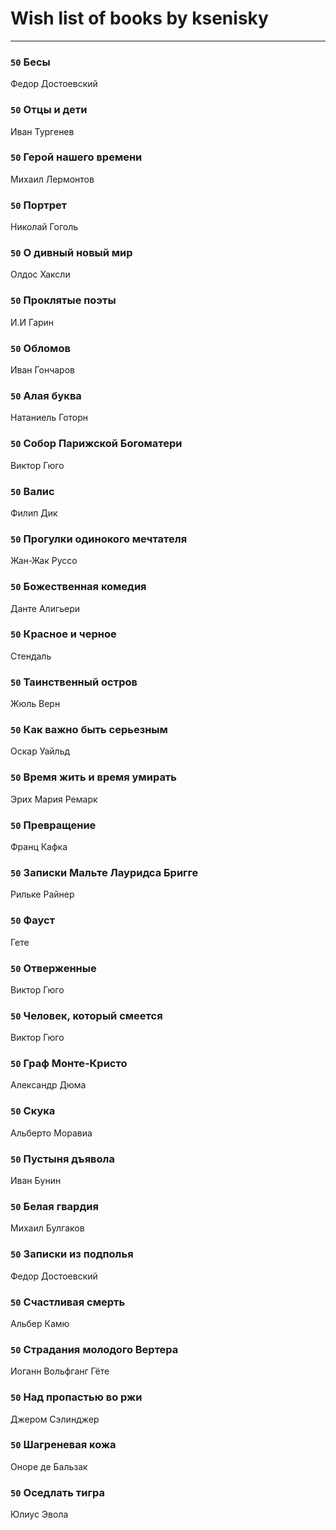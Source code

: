 # Wish list of books by ksenisky
---

### `50` Бесы
Федор Достоевский

### `50` Отцы и дети
Иван Тургенев

### `50` Герой нашего времени
Михаил Лермонтов

### `50` Портрет
Николай Гоголь

### `50` О дивный новый мир
Олдос Хаксли

### `50` Проклятые поэты
И.И Гарин

### `50` Обломов
Иван Гончаров

### `50` Алая буква
Натаниель Готорн

### `50` Собор Парижской Богоматери
Виктор Гюго

### `50` Валис
Филип Дик

### `50` Прогулки одинокого мечтателя
Жан-Жак Руссо

### `50` Божественная комедия
Данте Алигьери

### `50` Красное и черное
Стендаль

### `50` Таинственный остров
Жюль Верн

### `50` Как важно быть серьезным
Оскар Уайльд

### `50` Время жить и время умирать
Эрих Мария Ремарк

### `50` Превращение
Франц Кафка

### `50` Записки Мальте Лауридса Бригге
Рильке Райнер

### `50` Фауст
Гете

### `50` Отверженные
Виктор Гюго

### `50` Человек, который смеется
Виктор Гюго

### `50` Граф Монте-Кристо
Александр Дюма

### `50` Скука
Альберто Моравиа

### `50` Пустыня дъявола
Иван Бунин

### `50` Белая гвардия
Михаил Булгаков

### `50` Записки из подполья
Федор Достоевский

### `50` Счастливая смерть
Альбер Камю

### `50` Страдания молодого Вертера
Иоганн Вольфганг Гёте

### `50` Над пропастью во ржи
Джером Сэлинджер

### `50` Шагреневая кожа
Оноре де Бальзак

### `50` Оседлать тигра
Юлиус Эвола

